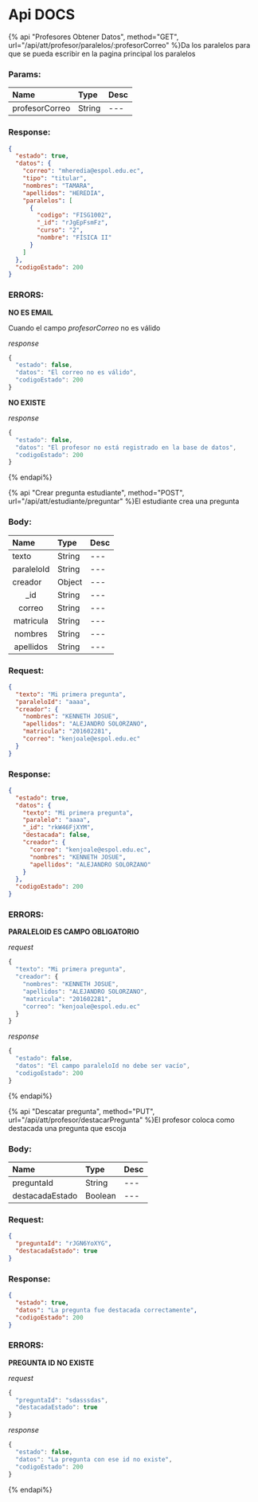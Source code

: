 # Api DOCS
{% api "Profesores Obtener Datos", method="GET", url="/api/att/profesor/paralelos/:profesorCorreo"  %}Da los paralelos para que se pueda escribir en la pagina principal los paralelos
### Params:
| Name       | Type    | Desc |
| :--------- | :------ | :-------|
| profesorCorreo | String |   ---   | 
	

### Response:

```json
{
  "estado": true,
  "datos": {
    "correo": "mheredia@espol.edu.ec",
    "tipo": "titular",
    "nombres": "TAMARA",
    "apellidos": "HEREDIA",
    "paralelos": [
      {
        "codigo": "FISG1002",
        "_id": "rJgEpFsmFz",
        "curso": "2",
        "nombre": "FÍSICA II"
      }
    ]
  },
  "codigoEstado": 200
}
```



### ERRORS:
__NO ES EMAIL__

Cuando el campo _profesorCorreo_ no es válido


_response_

```js
{
  "estado": false,
  "datos": "El correo no es válido",
  "codigoEstado": 200
}
```
	
	
__NO EXISTE__




_response_

```js
{
  "estado": false,
  "datos": "El profesor no está registrado en la base de datos",
  "codigoEstado": 200
}
```
	
	
{% endapi%}


{% api "Crear pregunta estudiante", method="POST", url="/api/att/estudiante/preguntar"  %}El estudiante crea una pregunta
### Body:
| Name       | Type    | Desc |
| :--------- | :------ | :-------| 
|  texto  | String  |   ---   | 
|  paraleloId  | String  |   ---   | 
|  creador  | Object  |   ---   | 
| <center> _id </center> | String  |   ---   | 
| <center>  correo </center> | String  |   ---   | 
| <center>  matricula </center> | String  |   ---   | 
| <center>  nombres </center> | String  |   ---   | 
| <center>  apellidos </center> | String  |   ---   | 

### Request:

```json
{
  "texto": "Mi primera pregunta",
  "paraleloId": "aaaa",
  "creador": {
    "nombres": "KENNETH JOSUE",
    "apellidos": "ALEJANDRO SOLORZANO",
    "matricula": "201602281",
    "correo": "kenjoale@espol.edu.ec"
  }
}
```

### Response:

```json
{
  "estado": true,
  "datos": {
    "texto": "Mi primera pregunta",
    "paralelo": "aaaa",
    "_id": "rkW46FjXYM",
    "destacada": false,
    "creador": {
      "correo": "kenjoale@espol.edu.ec",
      "nombres": "KENNETH JOSUE",
      "apellidos": "ALEJANDRO SOLORZANO"
    }
  },
  "codigoEstado": 200
}
```



### ERRORS:
__PARALELOID ES CAMPO OBLIGATORIO__




_request_

```js
{
  "texto": "Mi primera pregunta",
  "creador": {
    "nombres": "KENNETH JOSUE",
    "apellidos": "ALEJANDRO SOLORZANO",
    "matricula": "201602281",
    "correo": "kenjoale@espol.edu.ec"
  }
}
```

_response_

```js
{
  "estado": false,
  "datos": "El campo paraleloId no debe ser vacío",
  "codigoEstado": 200
}
```
	
	
{% endapi%}


{% api "Descatar pregunta", method="PUT", url="/api/att/profesor/destacarPregunta"  %}El profesor coloca como destacada una pregunta que escoja
### Body:
| Name       | Type    | Desc |
| :--------- | :------ | :-------| 
|  preguntaId  | String  |   ---   | 
|  destacadaEstado  | Boolean  |   ---   | 

### Request:

```json
{
  "preguntaId": "rJGN6YoXYG",
  "destacadaEstado": true
}
```

### Response:

```json
{
  "estado": true,
  "datos": "La pregunta fue destacada correctamente",
  "codigoEstado": 200
}
```



### ERRORS:
__PREGUNTA ID NO EXISTE__




_request_

```js
{
  "preguntaId": "sdasssdas",
  "destacadaEstado": true
}
```

_response_

```js
{
  "estado": false,
  "datos": "La pregunta con ese id no existe",
  "codigoEstado": 200
}
```
	
	
{% endapi%}



